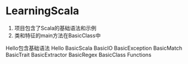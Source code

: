 # LearningScala

1. 项目包含了Scala的基础语法和示例
2. 类和特征的main方法在BasicClass中

Hello包含基础语法
Hello
BasicScala
BasicIO
BasicException
BasicMatch
BasicTrait
BasicExtractor
BasicRegex
BasicClass
Functions
